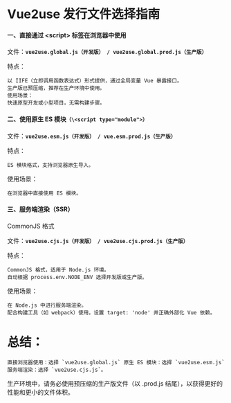 # Vue2use 发行文件选择指南
#### 一、直接通过 \<script> 标签在浏览器中使用

 文件：**`vue2use.global.js（开发版） / vue2use.global.prod.js（生产版）`**

 特点：

    以 IIFE（立即调用函数表达式）形式提供，通过全局变量 Vue 暴露接口。
    生产版已预压缩，推荐在生产环境中使用。
    使用场景：
    快速原型开发或小型项目，无需构建步骤。

#### 二、使用原生 ES 模块`（\<script type="module">）`

 文件：**`vue2use.esm.js（开发版） / vue.esm.prod.js（生产版）`**

 特点：

    ES 模块格式，支持浏览器原生导入。

  使用场景：
  
    在浏览器中直接使用 ES 模块。
#### 三、服务端渲染（SSR）

 CommonJS 格式

  文件：**`vue2use.cjs.js（开发版） / vue2use.cjs.prod.js（生产版）`**

  特点：

    CommonJS 格式，适用于 Node.js 环境。
    自动根据 process.env.NODE_ENV 选择开发版或生产版。
  使用场景：

    在 Node.js 中进行服务端渲染。
    配合构建工具（如 webpack）使用，设置 target: 'node' 并正确外部化 Vue 依赖。
# 总结：

    直接浏览器使用：选择 `vue2use.global.js` 原生 ES 模块：选择 `vue2use.esm.js` 服务端渲染：选择 `vue2use.cjs.js`。


生产环境中，请务必使用预压缩的生产版文件（以 .prod.js 结尾），以获得更好的性能和更小的文件体积。